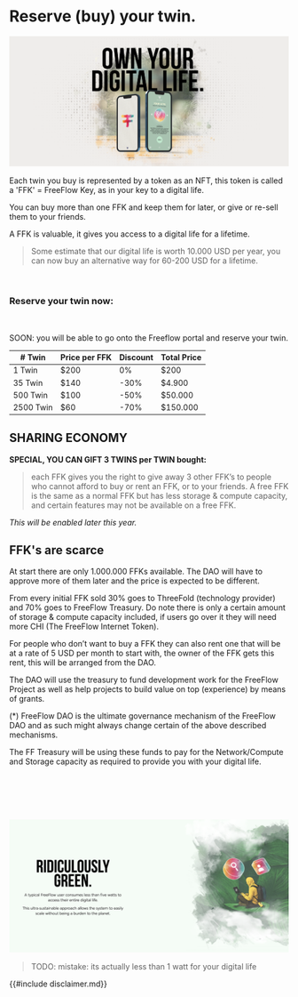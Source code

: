 # Reserve (buy) your twin.

![](img/own_your_twin.png)  

Each twin you buy is represented by a token as an NFT, this token is called a 'FFK' = FreeFlow Key, as in your key to a digital life.

You can buy more than one FFK and keep them for later, or give or re-sell them to your friends.

A FFK is valuable, it gives you access to a digital life for a lifetime.

> Some estimate that our digital life is worth 10.000 USD per year, you can now buy an alternative way for 60-200 USD for a lifetime.

<br>

### Reserve your twin now:
<br>

SOON: you will be able to go onto the Freeflow portal and reserve your twin.

| # Twin    | Price per FFK | Discount | Total Price |
| --------- | ------------- | -------- | ----------- |
| 1 Twin    | $200          | 0%       | $200        |
| 35 Twin   | $140          | -30%     | $4.900      |
| 500 Twin  | $100          | -50%     | $50.000     |
| 2500 Twin | $60           | -70%     | $150.000    |


## SHARING ECONOMY

**SPECIAL, YOU CAN GIFT 3 TWINS per TWIN bought:**
> each FFK gives you the right to give away 3 other FFK’s to people who cannot afford to buy or rent an FFK, or to your friends. A free FFK is the same as a normal FFK but has less storage & compute capacity, and certain features may not be available on a free FFK. 

*This will be enabled later this year.*

## FFK's are scarce

At start there are only 1.000.000 FFKs available. The DAO will have to approve more of them later and the price is expected to be different. 

From every initial FFK sold 30% goes to ThreeFold (technology provider) and 70% goes to FreeFlow Treasury. Do note there is only a certain amount of storage & compute capacity included, if users go over it they will need more CHI (The FreeFlow Internet Token).

For people who don’t want to buy a FFK they can also rent one that will be at a rate of 5 USD per month to start with, the owner of the FFK gets this rent, this will be arranged from the DAO.

The DAO will use the treasury to fund development work for the FreeFlow Project as well as help projects to build value on top (experience) by means of grants.

(*) FreeFlow DAO is the ultimate governance mechanism of the FreeFlow DAO and as such might always change certain of the above described mechanisms.

The FF Treasury will be using these funds to pay for the Network/Compute and Storage capacity as required to provide you with your digital life.

<br>
<br>
<br>
<br>

![](img/twin_green.png)  


> TODO: mistake: its actually less than 1 watt for your digital life


{{#include disclaimer.md}}